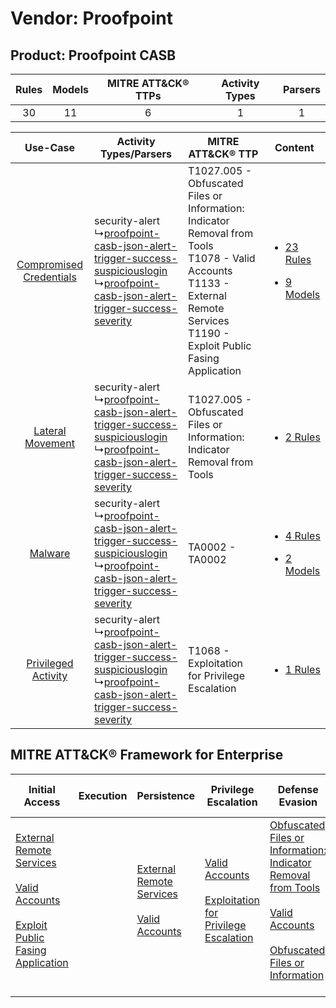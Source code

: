 Vendor: Proofpoint
==================
Product: Proofpoint CASB
------------------------
| Rules | Models | MITRE ATT&CK® TTPs | Activity Types | Parsers |
|:-----:|:------:|:------------------:|:--------------:|:-------:|
|  30   |   11   |         6          |       1        |    1    |

|    Use-Case    | Activity Types/Parsers    | MITRE ATT&CK® TTP    | Content    |
|:----:| ---- | ---- | ---- |
| [Compromised Credentials](../../../UseCases/uc_compromised_credentials.md) |  security-alert<br> ↳[proofpoint-casb-json-alert-trigger-success-suspiciouslogin](Ps/pC_proofpointcasbjsonalerttriggersuccesssuspiciouslogin.md)<br> ↳[proofpoint-casb-json-alert-trigger-success-severity](Ps/pC_proofpointcasbjsonalerttriggersuccessseverity.md)<br> | T1027.005 - Obfuscated Files or Information: Indicator Removal from Tools<br>T1078 - Valid Accounts<br>T1133 - External Remote Services<br>T1190 - Exploit Public Fasing Application<br> | [<ul><li>23 Rules</li></ul><ul><li>9 Models</li></ul>](RM/r_m_proofpoint_proofpoint_casb_Compromised_Credentials.md) |
|        [Lateral Movement](../../../UseCases/uc_lateral_movement.md)        |  security-alert<br> ↳[proofpoint-casb-json-alert-trigger-success-suspiciouslogin](Ps/pC_proofpointcasbjsonalerttriggersuccesssuspiciouslogin.md)<br> ↳[proofpoint-casb-json-alert-trigger-success-severity](Ps/pC_proofpointcasbjsonalerttriggersuccessseverity.md)<br> | T1027.005 - Obfuscated Files or Information: Indicator Removal from Tools<br>    | [<ul><li>2 Rules</li></ul>](RM/r_m_proofpoint_proofpoint_casb_Lateral_Movement.md)    |
|    [Malware](../../../UseCases/uc_malware.md)    |  security-alert<br> ↳[proofpoint-casb-json-alert-trigger-success-suspiciouslogin](Ps/pC_proofpointcasbjsonalerttriggersuccesssuspiciouslogin.md)<br> ↳[proofpoint-casb-json-alert-trigger-success-severity](Ps/pC_proofpointcasbjsonalerttriggersuccessseverity.md)<br> | TA0002 - TA0002<br>    | [<ul><li>4 Rules</li></ul><ul><li>2 Models</li></ul>](RM/r_m_proofpoint_proofpoint_casb_Malware.md)    |
|     [Privileged Activity](../../../UseCases/uc_privileged_activity.md)     |  security-alert<br> ↳[proofpoint-casb-json-alert-trigger-success-suspiciouslogin](Ps/pC_proofpointcasbjsonalerttriggersuccesssuspiciouslogin.md)<br> ↳[proofpoint-casb-json-alert-trigger-success-severity](Ps/pC_proofpointcasbjsonalerttriggersuccessseverity.md)<br> | T1068 - Exploitation for Privilege Escalation<br>    | [<ul><li>1 Rules</li></ul>](RM/r_m_proofpoint_proofpoint_casb_Privileged_Activity.md)    |

MITRE ATT&CK® Framework for Enterprise
--------------------------------------
| Initial Access                                                                                                                                                                                                                         | Execution | Persistence                                                                                                                                      | Privilege Escalation                                                                                                                                          | Defense Evasion                                                                                                                                                                                                                                                               | Credential Access | Discovery | Lateral Movement | Collection | Command and Control | Exfiltration | Impact |
| -------------------------------------------------------------------------------------------------------------------------------------------------------------------------------------------------------------------------------------- | --------- | ------------------------------------------------------------------------------------------------------------------------------------------------ | ------------------------------------------------------------------------------------------------------------------------------------------------------------- | ----------------------------------------------------------------------------------------------------------------------------------------------------------------------------------------------------------------------------------------------------------------------------- | ----------------- | --------- | ---------------- | ---------- | ------------------- | ------------ | ------ |
| [External Remote Services](https://attack.mitre.org/techniques/T1133)<br><br>[Valid Accounts](https://attack.mitre.org/techniques/T1078)<br><br>[Exploit Public Fasing Application](https://attack.mitre.org/techniques/T1190)<br><br> |           | [External Remote Services](https://attack.mitre.org/techniques/T1133)<br><br>[Valid Accounts](https://attack.mitre.org/techniques/T1078)<br><br> | [Valid Accounts](https://attack.mitre.org/techniques/T1078)<br><br>[Exploitation for Privilege Escalation](https://attack.mitre.org/techniques/T1068)<br><br> | [Obfuscated Files or Information: Indicator Removal from Tools](https://attack.mitre.org/techniques/T1027/005)<br><br>[Valid Accounts](https://attack.mitre.org/techniques/T1078)<br><br>[Obfuscated Files or Information](https://attack.mitre.org/techniques/T1027)<br><br> |                   |           |                  |            |                     |              |        |